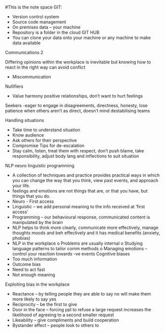 #This is the note space
GIT:
-	Version control system 
-	Source code management
-	On premises data – your machine
-	Repository is a folder in the cloud
GIT HUB
-	You can clone your data onto your machine or any machine to make data available

Communications 2

Differing opinions within the workplace is inevitable but knowing how to react in the right way can avoid conflict
-	Miscommunication

Nullifiers
-	Value harmony positive relationships, don’t want to hurt feelings

Seekers
-eager to engage in disagreements, directness, honesty, lose patience when others aren’t as direct, doesn’t mind destabilising teams

Handling situations
-	Take time to understand situation
-	Know audience
-	Ask others for their perspective
-	Compromise
Tips for de-escalation
-	Stay calm, listen, treat them with respect, don’t push blame, take responsibility, adjust body lang and inflections to suit situation

NLP neuro linguistic programming
-	A collection of techniques and practice provides practical ways in which you can change the way that you think, view past events, and approach your life.
-	 feelings and emotions are not things that are, or that you have, but things that you do.
-	Neuro - First access
-	Linguistic – we add personal meaning to the info received at ‘first access’
-	Programming – our behavioural response, communicated content is manipulated by the brain
-	NLP helps to think more clearly, communicate more effectively, manage thoughts moods and beh effectively and it has medical benefits (anxiety, phobias)
-	NLP in the workplace
o	Problems are usually internal
o	Studying language patterns to tailor comm methods
o	Managing emotions – control your reaction towards -ve events
Cognitive biases
-	Too much information 
-	Outcome bias
-	Need to act fast
-	Not enough meaning

Exploiting bias in the workplace
-	Reactance – by telling people they are able to say no will make them more likely to say yes
-	Reciprocity – be the first to give
-	Door in the face – forcing ppl to refuse a large request increases the likelihood of agreeing to a second smaller request
-	Likeability – give compliments and build cooperation
-	Bystander effect – people look to others to 
